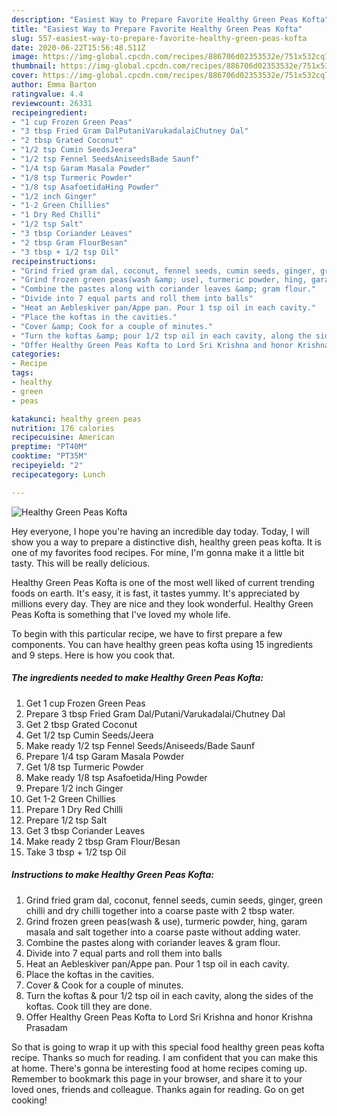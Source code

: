 ```yaml
---
description: "Easiest Way to Prepare Favorite Healthy Green Peas Kofta"
title: "Easiest Way to Prepare Favorite Healthy Green Peas Kofta"
slug: 557-easiest-way-to-prepare-favorite-healthy-green-peas-kofta
date: 2020-06-22T15:56:48.511Z
image: https://img-global.cpcdn.com/recipes/886706d02353532e/751x532cq70/healthy-green-peas-kofta-recipe-main-photo.jpg
thumbnail: https://img-global.cpcdn.com/recipes/886706d02353532e/751x532cq70/healthy-green-peas-kofta-recipe-main-photo.jpg
cover: https://img-global.cpcdn.com/recipes/886706d02353532e/751x532cq70/healthy-green-peas-kofta-recipe-main-photo.jpg
author: Emma Barton
ratingvalue: 4.4
reviewcount: 26331
recipeingredient:
- "1 cup Frozen Green Peas"
- "3 tbsp Fried Gram DalPutaniVarukadalaiChutney Dal"
- "2 tbsp Grated Coconut"
- "1/2 tsp Cumin SeedsJeera"
- "1/2 tsp Fennel SeedsAniseedsBade Saunf"
- "1/4 tsp Garam Masala Powder"
- "1/8 tsp Turmeric Powder"
- "1/8 tsp AsafoetidaHing Powder"
- "1/2 inch Ginger"
- "1-2 Green Chillies"
- "1 Dry Red Chilli"
- "1/2 tsp Salt"
- "3 tbsp Coriander Leaves"
- "2 tbsp Gram FlourBesan"
- "3 tbsp + 1/2 tsp Oil"
recipeinstructions:
- "Grind fried gram dal, coconut, fennel seeds, cumin seeds, ginger, green chilli and dry chilli together into a coarse paste with 2 tbsp water."
- "Grind frozen green peas(wash &amp; use), turmeric powder, hing, garam masala and salt together into a coarse paste without adding water."
- "Combine the pastes along with coriander leaves &amp; gram flour."
- "Divide into 7 equal parts and roll them into balls"
- "Heat an Aebleskiver pan/Appe pan. Pour 1 tsp oil in each cavity."
- "Place the koftas in the cavities."
- "Cover &amp; Cook for a couple of minutes."
- "Turn the koftas &amp; pour 1/2 tsp oil in each cavity, along the sides of the koftas. Cook till they are done."
- "Offer Healthy Green Peas Kofta to Lord Sri Krishna and honor Krishna Prasadam"
categories:
- Recipe
tags:
- healthy
- green
- peas

katakunci: healthy green peas 
nutrition: 176 calories
recipecuisine: American
preptime: "PT40M"
cooktime: "PT35M"
recipeyield: "2"
recipecategory: Lunch

---
```



![Healthy Green Peas Kofta](https://img-global.cpcdn.com/recipes/886706d02353532e/751x532cq70/healthy-green-peas-kofta-recipe-main-photo.jpg)

Hey everyone, I hope you're having an incredible day today. Today, I will show you a way to prepare a distinctive dish, healthy green peas kofta. It is one of my favorites food recipes. For mine, I'm gonna make it a little bit tasty. This will be really delicious.



Healthy Green Peas Kofta is one of the most well liked of current trending foods on earth. It's easy, it is fast, it tastes yummy. It's appreciated by millions every day. They are nice and they look wonderful. Healthy Green Peas Kofta is something that I've loved my whole life.


To begin with this particular recipe, we have to first prepare a few components. You can have healthy green peas kofta using 15 ingredients and 9 steps. Here is how you cook that.

<!--inarticleads1-->

##### The ingredients needed to make Healthy Green Peas Kofta:

1. Get 1 cup Frozen Green Peas
1. Prepare 3 tbsp Fried Gram Dal/Putani/Varukadalai/Chutney Dal
1. Get 2 tbsp Grated Coconut
1. Get 1/2 tsp Cumin Seeds/Jeera
1. Make ready 1/2 tsp Fennel Seeds/Aniseeds/Bade Saunf
1. Prepare 1/4 tsp Garam Masala Powder
1. Get 1/8 tsp Turmeric Powder
1. Make ready 1/8 tsp Asafoetida/Hing Powder
1. Prepare 1/2 inch Ginger
1. Get 1-2 Green Chillies
1. Prepare 1 Dry Red Chilli
1. Prepare 1/2 tsp Salt
1. Get 3 tbsp Coriander Leaves
1. Make ready 2 tbsp Gram Flour/Besan
1. Take 3 tbsp + 1/2 tsp Oil




<!--inarticleads2-->

##### Instructions to make Healthy Green Peas Kofta:

1. Grind fried gram dal, coconut, fennel seeds, cumin seeds, ginger, green chilli and dry chilli together into a coarse paste with 2 tbsp water.
1. Grind frozen green peas(wash &amp; use), turmeric powder, hing, garam masala and salt together into a coarse paste without adding water.
1. Combine the pastes along with coriander leaves &amp; gram flour.
1. Divide into 7 equal parts and roll them into balls
1. Heat an Aebleskiver pan/Appe pan. Pour 1 tsp oil in each cavity.
1. Place the koftas in the cavities.
1. Cover &amp; Cook for a couple of minutes.
1. Turn the koftas &amp; pour 1/2 tsp oil in each cavity, along the sides of the koftas. Cook till they are done.
1. Offer Healthy Green Peas Kofta to Lord Sri Krishna and honor Krishna Prasadam




So that is going to wrap it up with this special food healthy green peas kofta recipe. Thanks so much for reading. I am confident that you can make this at home. There's gonna be interesting food at home recipes coming up. Remember to bookmark this page in your browser, and share it to your loved ones, friends and colleague. Thanks again for reading. Go on get cooking!
